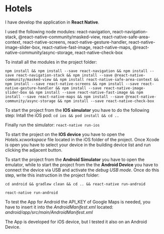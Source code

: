 # Hotels
I have develop the application in **React Native**.

I used the following node modules:
react-navigation, react-navigation-stack, @react-native-community/masked-view, react-native-safe-area-context,
react-native-screens, react-native-gesture-handler, react-native-image-slider-box, react-native-fast-image, react-native-maps, @react-native-community/async-storage, react-native-check-box

To install all the modules in the project folder:
```
npm install && npm install --save react-navigation && npm install --save react-navigation-stack && npm install --save @react-native-community/masked-view && npm install react-native-safe-area-context && npm install --save react-native-screens && npm install --save react-native-gesture-handler && npm install --save react-native-image-slider-box && npm install --save react-native-fast-image && npm install --save react-native-maps && npm install --save @react-native-community/async-storage && npm install --save react-native-check-box
```

To start the project from the **IOS simulator** you have to do the following step:
Intall the iOS pod:
``` cd ios && pod install && cd .. ```

Finally run the simulator:
``` react-native run-ios ```

To start the project on the **IOS device** you have to open the *Hotels.xcworkspace* file located in the iOS folder of the project.
Once Xcode is open you have to select your device in the building device list and run clicking the adjacent button.

To start the project from the **Android Simulator** you have to open the emulator, while to start the project from the the **Android Device** you have to connect the device via USB and activate the *debug USB mode*.
Once do this step, write this instruction in the project folder:

```cd android && gradlew clean && cd .. && react-native run-android```

```react-native run-android```

To test the App for Android the API_KEY of Google Maps is needed, you have to insert it into the *AndroidManifest.xml* located: *android/app/src/main/AndroidManifest.xml*

The App is developed for iOS device, but I tested it also on an Android Device.


